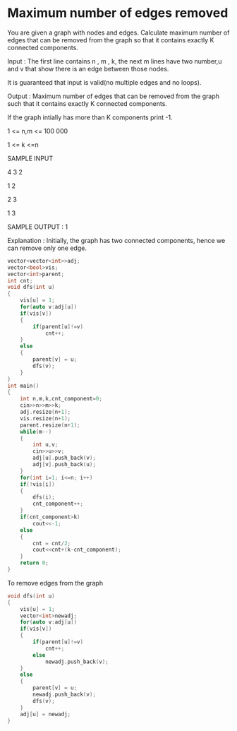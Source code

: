 # Maximum number of edges removed

You are given a graph with  nodes and  edges.
Calculate maximum number of edges that can be removed from the graph so that it contains exactly K connected components.

Input : 
The first line contains n , m , k, the next m lines have two number,u and v that show there is an edge between those nodes.

It is guaranteed that input is valid(no multiple edges and no loops).

Output : Maximum number of edges that can be removed from the graph such that it contains exactly K connected components.

If the graph intially has more than K components print -1. 

1 <= n,m <= 100 000 

1 <= k <=n

SAMPLE INPUT 

4 3 2

1 2

2 3

1 3

SAMPLE OUTPUT : 1

Explanation : Initially, the graph has two connected components, hence we can remove only one edge.

```cpp
vector<vector<int>>adj;
vector<bool>vis;
vector<int>parent;
int cnt;
void dfs(int u)
{
    vis[u] = 1;
    for(auto v:adj[u])
    if(vis[v])
    {
        if(parent[u]!=v)
            cnt++;
    }
    else
    {
        parent[v] = u;
        dfs(v);
    }
}
int main()
{
    int n,m,k,cnt_component=0;
    cin>>n>>m>>k;
    adj.resize(n+1);
    vis.resize(n+1);
    parent.resize(n+1);
    while(m--)
    {
        int u,v;
        cin>>u>>v;
        adj[u].push_back(v);
        adj[v].push_back(u);
    }
    for(int i=1; i<=n; i++)
    if(!vis[i])
    {
        dfs(i);
        cnt_component++;
    }
    if(cnt_component>k)
        cout<<-1;
    else
    {
        cnt = cnt/2;
        cout<<cnt+(k-cnt_component);
    }
    return 0;
}
```

To remove edges from the graph

```cpp
void dfs(int u)
{
    vis[u] = 1;
    vector<int>newadj;
    for(auto v:adj[u])
    if(vis[v])
    {
        if(parent[u]!=v)
            cnt++;
        else
            newadj.push_back(v);
    }
    else
    {
        parent[v] = u;
        newadj.push_back(v);
        dfs(v);
    }
    adj[u] = newadj;
}
```
